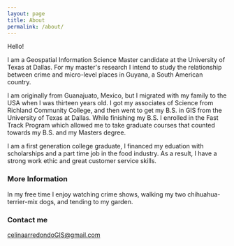 ```yaml
---
layout: page
title: About
permalink: /about/
---
```


Hello!

I am a Geospatial Information Science Master candidate at the University of Texas at Dallas. For my master's research I intend to study the relationship between crime and micro-level places in Guyana, a South American country.

I am originally from Guanajuato, Mexico, but I migrated with my family to the USA when I was thirteen years old. I got my associates of Science from Richland Community College, and then went to get my B.S. in GIS from the University of Texas at Dallas. While finishing my B.S. I enrolled in the Fast Track Program which allowed me to take graduate courses that counted towards my B.S. and my Masters degree.

I am a first generation college graduate, I financed my eduation with scholarships and a part time job in the food industry. As a result, I have a strong work ethic and great customer service skills. 

### More Information

In my free time I enjoy watching crime shows, walking my two chihuahua-terrier-mix dogs, and tending to my garden. 

### Contact me

[celinaarredondoGIS@gmail.com](mailto:celinaarredondoGIS@gmail.com)
